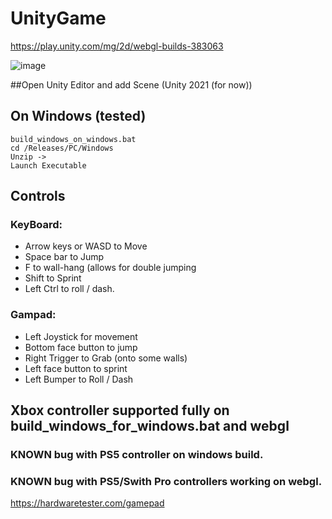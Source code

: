 # UnityGame

https://play.unity.com/mg/2d/webgl-builds-383063

![image](https://github.com/DakotaIrsik/NeonLadder/assets/26256978/30bc6779-7c0b-4264-b300-81a9f7194827)


##Open Unity Editor and add Scene (Unity 2021 (for now))

## On Windows (tested)
```
build_windows_on_windows.bat
cd /Releases/PC/Windows
Unzip ->
Launch Executable
```


## Controls
### KeyBoard:
- Arrow keys or WASD to Move
- Space bar to Jump
- F to wall-hang (allows for double jumping
- Shift to Sprint
- Left Ctrl to roll / dash.

### Gampad:
 - Left Joystick for movement
 - Bottom face button to jump
 - Right Trigger to Grab (onto some walls)
 - Left face button to sprint
 - Left Bumper to Roll / Dash

## Xbox controller supported fully on build_windows_for_windows.bat and webgl
### KNOWN bug with PS5 controller on windows build.
### KNOWN bug with PS5/Swith Pro controllers working on webgl.
https://hardwaretester.com/gamepad

